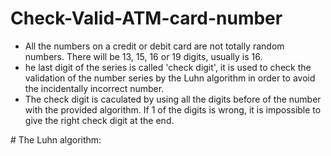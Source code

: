 # Check-Valid-ATM-card-number
<ul>
<li>All the numbers on a credit or debit card are not totally random numbers. There will be 13, 15, 16 or 19 digits, usually is 16.</li>
<li>he last digit of the series is called 'check digit', it is used to check the validation of the number series by the Luhn algorithm in order to avoid the incidentally incorrect number.</li>
<li>The check digit is caculated by using all the digits before of the number with the provided algorithm. If 1 of the digits is wrong, it is impossible to give the right check digit at the end.</li>
</ul>
# The Luhn algorithm:

